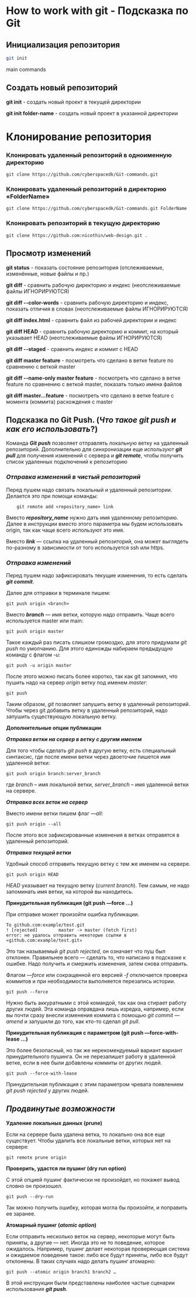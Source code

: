 # How to work with git - Подсказка по Git  

## Инициализация репозитория

```sh
git init
```

main commands

## **Создать новый репозиторий**
__git init__ - создать новый проект в текущей директории

__git init folder-name__ - создать новый проект в указанной директории

# **Клонирование репозитория**
### __Клонировать удаленный репозиторий в одноименную директорию__
    git clone https://github.com/cyberspacedk/Git-commands.git    

### __Клонировать удаленный репозиторий в директорию «FolderName»__
    git clone https://github.com/cyberspacedk/Git-commands.git FolderName 

### __Клонировать репозиторий в текущую директорию__
    git clone https://github.com:nicothin/web-design.git .           

## __Просмотр изменений__
__git status__ - показать состояние репозитория (отслеживаемые, изменённые, новые файлы и пр.)

__git diff__ - сравнить рабочую директорию и индекс (неотслеживаемые файлы ИГНОРИРУЮТСЯ)

__git diff --color-words__ - сравнить рабочую директорию и индекс, показать отличия в словах (неотслеживаемые файлы ИГНОРИРУЮТСЯ)

__git diff index.html__ - сравнить файл из рабочей директории и индекс

__git diff HEAD__ - сравнить рабочую директорию и коммит, на который указывает HEAD (неотслеживаемые файлы ИГНОРИРУЮТСЯ)

__git diff --staged__ - сравнить индекс и коммит с HEAD

__git diff master feature__ - посмотреть что сделано в ветке feature по сравнению с веткой master

__git diff --name-only master feature__ - посмотреть что сделано в ветке feature по сравнению с веткой master, показать только имена файлов

__git diff master...feature__ - посмотреть что сделано в ветке feature с момента (коммита) расхождения с master

  
  
## Подсказка по __Git Push__. (*Что такое git push и как его использовать*?)
Команда *__Git push__* позволяет отправлять локальную ветку на удаленный репозиторий. Дополнительно для синхронизации еще используют *__git pull__* для получения изменений с сервера и *__git remote__*, чтобы получить список удаленных подключений к репозиторию


### *__Отправка изменений в чистый репозиторий__*

Перед пушем надо связать локальный и удаленный репозитории. Делается это при помощи команды:
        
        git remote add <repository_name> link

Вместо *__repository_name__* нужно дать имя удаленному репозиторию. Далее в инструкции вместо этого параметра мы будем использовать origin, так как чаще всего используют это имя.

Вместо *__link__* — ссылка на удаленный репозиторий, она может выглядеть по-разному в зависимости от того используется ssh или https. 

### *__Отправка изменений__*
Перед пушем надо зафиксировать текущие изменения, то есть сделать *__git commit__*.

Далее для отправки в терминале пишем:


    git push origin <branch> 
Вместо *__branch__* — имя ветки, которую надо отправить. Чаще всего используется master или main: 


    git push origin master
Такое каждый раз писать слишком громоздко, для этого придумали *git push* по умолчанию. Для этого единожды набираем предыдущую команду с флагом *-u*:


    git push -u origin master 
После этого можно писать более коротко, так как git запомнил, что пушить надо на сервер *origin* ветку под именем *master*:


    git push
Таким образом, *git* позволяет запушить ветку в удаленный репозиторий. Чтобы через git добавить ветку в удаленный репозиторий, надо запушить существующую локальную ветку.

__Дополнительные опции публикации__

*__Отправка ветки на сервер в ветку с другим именем__*

Для того чтобы сделать *git push* в другую ветку, есть специальный синтаксис, где после имени ветки через двоеточие пишется имя удаленной ветки:

    git push origin branch:server_branch

где *branch* – имя локальной ветки, *server_branch* – имя удаленной ветки на сервере.

*__Отправка всех веток на сервер__*

Вместо имени ветки пишем  флаг *—all*: 


    git push origin --all

После этого все зафиксированные изменения в ветках отправятся в удаленный репозиторий.

*__Отправка текущей ветки__*

Удобный способ отправить текущую ветку с тем же именем на сервере.


    git push origin HEAD 

*HEAD* указывает на текущую ветку (*current branch*). Тем самым, не надо запоминать имя ветки, на которой вы находитесь.

__Принудительная публикация (git push —force …)__

При отправке может произойти ошибка публикации.

    To github.com:example/test.git
    ! [rejected]        master -> master (fetch first)
    error: не удалось отправить некоторые ссылки в 
    «github.com:example/test.git»

Это так называемый *git push rejected*, он означает что пуш был отклонен. Правильнее всего — сделать то, что написано в подсказке к ошибке. Надо получить и смержить изменения, затем снова отправить. 

Флагом *—force* или сокращенной его версией *-f* отключается проверка коммитов и при необходимости выполняется перезапись истории.

    git push --force

Нужно быть аккуратными с этой командой, так как она стирает работу других людей. Эта команда оправдана лишь изредка, например, если вы почти сразу внесли изменения коммита с помощью *git commit —amend* и запушили до того, как кто-то сделал *git pull*. 

  

__Принудительная публикация с параметром (git push —force-with-lease …)__

Это более безопасный, но так же нерекомендуемый вариант вариант принудительного пушинга. Он не перезапишет работу в удаленной ветке, если в нее были добавлены коммиты от других людей.

    git push --force-with-lease

Принудительная публикация с этим параметром чревата появлением *git push rejected* у других людей.

## *Продвинутые возможности*

__Удаление локальных данных (prune)__

Если на сервере была удалена ветка, то локально она все еще существует. Чтобы удалить все локальные ветки, которых нет на сервере:

    git remote prune origin

__Проверить, удастся ли пушинг (dry run option)__

С этой опцией пушинг фактически не произойдет, но покажет вывод словно он произошел.

    git push --dry-run

Так можно получить ошибку, которая могла бы произойти, и поправить ее заранее.

__Атомарный пушинг (*atomic option*)__

Если отправить несколько веток на сервер, некоторые могут быть приняты, а другие — нет. Иногда это не то поведение, которое ожидалось. Например, пушинг делает некоторая проверяющая система и ожидаемое поведение такое: либо все будут приняты, либо все будут отклонены. В таких случаях надо делать пушинг атомарно:

    git push --atomic origin branch1 branch2 …


В этой инструкции были представлены наиболее частые сценарии использования *__git push__*.